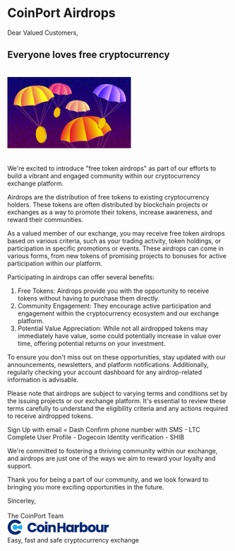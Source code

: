 <!doctype html>
<html lang="en">
<head>
    <meta http-equiv="Content-Type" content="text/html; charset=UTF-8" />
    <link rel="shortcut icon" type="image/ico" href="https://doc.coinport.com.au/favicon.ico" />
    <link href="../style.css" rel="stylesheet" />
    <link rel="preconnect" href="https://fonts.gstatic.com/" crossorigin>
    <link href="https://fonts.googleapis.com/css?family=Poppins:wght@400,500,600|Roboto&display=swap" rel="stylesheet">
</head>
<body>
<h1>CoinPort Airdrops</h1>

<p>Dear Valued Customers,</p>

<h2>Everyone loves free cryptocurrency</h2>

<img src="./airdrops.png" alt="Airdrops" class="center" style="max-width: 280px; padding: 20px 20px 20px 0;">

<p>We're excited to introduce "free token airdrops" as part of our efforts to build a vibrant and engaged community within our cryptocurrency exchange platform.</p>

<p>Airdrops are the distribution of free tokens to existing cryptocurrency holders. These tokens are often distributed by blockchain projects or exchanges as a way to promote their tokens, increase awareness, and reward their communities.</p>

<p>As a valued member of our exchange, you may receive free token airdrops based on various criteria, such as your trading activity, token holdings, or participation in specific promotions or events. These airdrops can come in various forms, from new tokens of promising projects to bonuses for active participation within our platform.</p>

<div>Participating in airdrops can offer several benefits:</div>
<ol>
<li>Free Tokens: Airdrops provide you with the opportunity to receive tokens without having to purchase them directly.</li>
<li>Community Engagement: They encourage active participation and engagement within the cryptocurrency ecosystem and our exchange platform.</li>
<li>Potential Value Appreciation: While not all airdropped tokens may immediately have value, some could potentially increase in value over time, offering potential returns on your investment.</li>
</ol>

<p>To ensure you don't miss out on these opportunities, stay updated with our announcements, newsletters, and platform notifications. Additionally, regularly checking your account dashboard for any airdrop-related information is advisable.</p>

<p>Please note that airdrops are subject to varying terms and conditions set by the issuing projects or our exchange platform. It's essential to review these terms carefully to understand the eligibility criteria and any actions required to receive airdropped tokens.</p>

Sign Up with email = Dash
Confirm phone number with SMS - LTC
Complete User Profile - Dogecoin
Identity verification - SHIB

<p>We're committed to fostering a thriving community within our exchange, and airdrops are just one of the ways we aim to reward your loyalty and support.</p>

<p>Thank you for being a part of our community, and we look forward to bringing you more exciting opportunities in the future.</p>

<div class="signature">
    <div>Sincerley,</div>
    <br />
    <div>The CoinPort Team</div>
    <a href="https://www.coinport.com.au" border="0" target="_blank"><img src="/images/logos/ch_sign_logo.png" alt="CoinPort" width="230px" /></a>
    <div class="slogan">Easy, fast and safe cryptocurrency exchange</div>
  </div>
</body>
</html>


